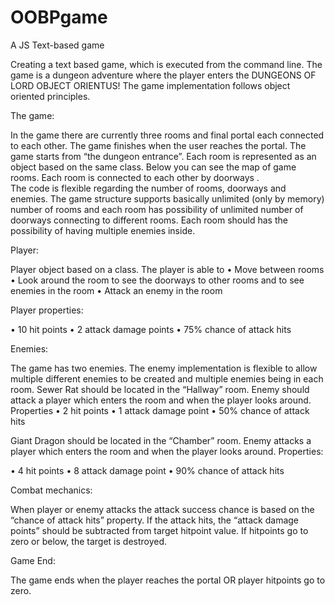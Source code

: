 # OOBPgame
A JS Text-based game

Creating a text based game, which is executed from the command line. 
The game is a dungeon adventure where the player enters the DUNGEONS OF LORD OBJECT ORIENTUS!
The game implementation follows object oriented principles.


The game:

In the game there are currently three rooms and final portal each connected to each other. The game finishes when the user reaches the portal. 
The game starts from “the dungeon entrance”. 
Each room is represented as an object based on the same class. Below you can see the map of game rooms. 
Each room is connected to each other by doorways .  
The code is flexible regarding the number of rooms, doorways and enemies. 
The game structure supports basically unlimited (only by memory) number of rooms 
and each room has possibility of unlimited number of doorways connecting to different rooms. 
Each room should has the possibility of having multiple enemies inside.



Player:

Player object based on a class. The player is able to 
•	Move between rooms
•	Look around the room to see the doorways to other rooms and to see enemies in the room
•	Attack an enemy in the room

Player properties:

•	10 hit points
•	2 attack damage points
•	75% chance of attack hits

Enemies:

The game has two enemies. The enemy implementation is flexible to allow multiple different enemies to be created and multiple enemies being in each room.
Sewer Rat should be located in the “Hallway” room. Enemy should attack a player which enters the room and when the player looks around. 
Properties
•	2 hit points
•	1 attack damage point
•	50% chance of attack hits


Giant Dragon should be located in the “Chamber” room. Enemy attacks a player which enters the room and when the player looks around. 
Properties:

•	4 hit points
•	8 attack damage point
•	90% chance of attack hits


Combat mechanics:

When player or enemy attacks the attack success chance is based on the “chance of attack hits” property.
If the attack hits, the “attack damage points” should be subtracted from target hitpoint value. If hitpoints go to zero or below, the target is destroyed. 

Game End:

The game ends when the player reaches the portal OR player hitpoints go to zero.
